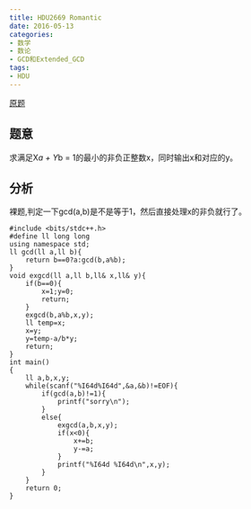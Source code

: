 ```yaml
---
title: HDU2669 Romantic
date: 2016-05-13 
categories:
- 数学
- 数论
- GCD和Extended_GCD
tags:
- HDU
---
```


[原题](http://acm.hdu.edu.cn/showproblem.php?pid=2669)

## 题意

求满足X*a + Y*b = 1的最小的非负正整数x，同时输出x和对应的y。

## 分析

裸题,判定一下gcd(a,b)是不是等于1，然后直接处理x的非负就行了。

```
#include <bits/stdc++.h>
#define ll long long
using namespace std;
ll gcd(ll a,ll b){
    return b==0?a:gcd(b,a%b);
}
void exgcd(ll a,ll b,ll& x,ll& y){
    if(b==0){
        x=1;y=0;
        return;
    }
    exgcd(b,a%b,x,y);
    ll temp=x;
    x=y;
    y=temp-a/b*y;
    return;
}
int main()
{
    ll a,b,x,y;
    while(scanf("%I64d%I64d",&a,&b)!=EOF){
        if(gcd(a,b)!=1){
            printf("sorry\n");
        }
        else{
            exgcd(a,b,x,y);
            if(x<0){
                x+=b;
                y-=a;
            }
            printf("%I64d %I64d\n",x,y);
        }
    }
    return 0;
}

```
